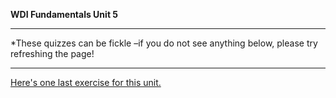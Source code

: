  **WDI Fundamentals Unit 5**

---
*These quizzes can be fickle –if you do not see anything below, please try refreshing the page!

<script>(function(){var qs,js,q,s,d=document,gi=d.getElementById,ce=d.createElement,gt=d.getElementsByTagName,id='typef_orm',b='https://s3-eu-west-1.amazonaws.com/share.typeform.com/';if(!gi.call(d,id)){js=ce.call(d,'script');js.id=id;js.src=b+'widget.js';q=gt.call(d,'script')[0];q.parentNode.insertBefore(js,q)}})()</script>

---


[Here's one last exercise for this unit.](10_exercise.md)

